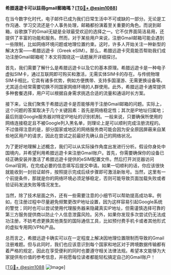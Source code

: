 **希腊遠遊卡可以註冊gmail郵箱嗎？[[TG💪+ @esim1088](https://t.me/s/esim1088)]**

在当今数字化时代，电子邮件已成为我们日常生活中不可或缺的一部分。无论是工作沟通、学习交流还是个人事务处理，邮箱都扮演着至关重要的角色。而说到邮箱，谷歌旗下的Gmail无疑是全球最受欢迎的选择之一。它不仅界面简洁易用，还提供了丰富的功能和服务。然而，对于某些用户来说，注册Gmail邮箱可能会遇到一些限制，比如网络环境问题或地理位置约束。这时，许多人开始关注一种新型的解决方案——希腊远遊卡（Greek eSIM）。那么，希腊远遊卡究竟能否帮助我们成功注册Gmail邮箱呢？本文将围绕这一话题展开详细探讨。

首先，我们需要了解什么是希腊远遊卡以及它的基本原理。希腊远遊卡是一种电子虚拟SIM卡，通过互联网即可购买和激活，无需实体SIM卡的存在。与传统物理SIM卡相比，它具有诸多优势，例如方便携带、支持多国漫游、无需更换设备等。尤其适合经常需要切换不同国家网络环境的人群使用。此外，希腊远遊卡通常提供多种套餐选择，用户可以根据自身需求挑选合适的流量和通话时长方案。

接下来，让我们聚焦于希腊远遊卡是否能够用于注册Gmail邮箱的问题。实际上，这个问题的答案取决于几个关键因素：首先是网络稳定性；其次是IP地址归属地；最后则是Google服务器对特定IP地址的识别机制。一般来说，只要确保所使用的网络连接稳定且不被Google列入黑名单，则理论上是可以顺利完成注册流程的。不过值得注意的是，部分国家或地区的网络服务商可能会因为安全原因屏蔽来自某些地区用户的请求，因此在尝试之前最好先确认自己的网络状况。

为了更好地理解上述概念，我们可以从实际操作角度出发进行分析。假设你身处中国境内，并希望利用希腊远遊卡来注册Gmail账户。首先，你需要确保你的设备已经正确安装并激活了希腊远遊卡提供的eSIM配置文件。然后打开浏览器访问Gmail官网，在完成必要的信息填写后提交申请。如果一切顺利的话，你应该很快就能收到一封验证邮件，按照提示完成后续步骤即可激活新账号。当然，这里有一个前提条件，那就是你的网络环境必须足够稳定，否则可能导致页面加载失败或者验证码发送失败等情况发生。

当然，除了技术层面之外，还有一些需要注意的小细节可以帮助提高成功率。例如，在注册过程中尽量避免频繁更改IP地址设置，因为这样容易引起Google系统的警觉；同时也可以尝试使用代理服务器来隐藏真实IP地址，但需谨慎选择可靠的第三方服务提供商以防止个人信息泄露风险。另外，如果你发现多次尝试仍无法成功注册，不妨考虑更换其他类型的国际通信工具，比如预付费手机卡或者其他形式的虚拟专用网(VPN)产品。

总而言之，希腊远遊卡确实可以在一定程度上解决因地理位置限制而导致的Gmail注册难题。但与此同时，我们也应该意识到每个国家和地区对于跨境数据传输都有着严格的规定，因此在享受便利的同时也要遵守相关法律法规。希望本文能够为大家提供有价值的参考信息，并祝愿每位读者都能轻松搞定自己的Gmail账户！

[[TG💪+ @esim1088](https://t.me/s/esim1088) ![Image](https://i.postimg.cc/4NQfJmqS/Snipaste-2025-05-13-00-14-12.png)]